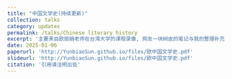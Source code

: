```yaml
---
title: "中国文学史(持续更新)"
collection: talks
category: updates
permalink: /talks/Chinese literary history
excerpt: '主要来自欧丽娟老师在台湾大学的课程录像, 网友一块树皮的笔记与我的整理补充.'
date: 2025-01-06
paperurl: 'http://YunbiaoSun.github.io/files/欧中国文学史.pdf'
slideurl: 'http://YunbiaoSun.github.io/files/欧中国文学史.pdf'
citation: '引用请注明出处'
---
```



